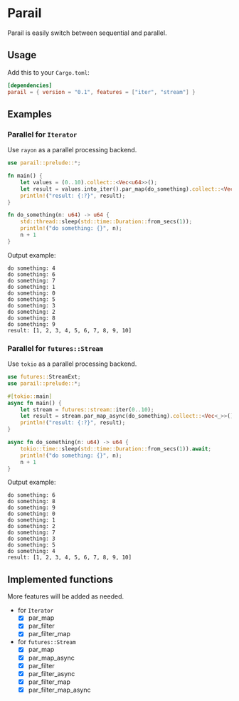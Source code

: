 # Parail

Parail is easily switch between sequential and parallel.

## Usage

Add this to your `Cargo.toml`:

```toml
[dependencies]
parail = { version = "0.1", features = ["iter", "stream"] }
```

## Examples

### Parallel for `Iterator`

Use `rayon` as a parallel processing backend.

```rust
use parail::prelude::*;

fn main() {
    let values = (0..10).collect::<Vec<u64>>();
    let result = values.into_iter().par_map(do_something).collect::<Vec<_>>();
    println!("result: {:?}", result);
}

fn do_something(n: u64) -> u64 {
    std::thread::sleep(std::time::Duration::from_secs(1));
    println!("do something: {}", n);
    n + 1
}
```

Output example:

```text
do something: 4
do something: 6
do something: 7
do something: 1
do something: 0
do something: 5
do something: 3
do something: 2
do something: 8
do something: 9
result: [1, 2, 3, 4, 5, 6, 7, 8, 9, 10]
```

### Parallel for `futures::Stream`

Use `tokio` as a parallel processing backend.

```rust
use futures::StreamExt;
use parail::prelude::*;

#[tokio::main]
async fn main() {
    let stream = futures::stream::iter(0..10);
    let result = stream.par_map_async(do_something).collect::<Vec<_>>().await;
    println!("result: {:?}", result);
}

async fn do_something(n: u64) -> u64 {
    tokio::time::sleep(std::time::Duration::from_secs(1)).await;
    println!("do something: {}", n);
    n + 1
}
```

Output example:

```text
do something: 6
do something: 8
do something: 9
do something: 0
do something: 1
do something: 2
do something: 7
do something: 3
do something: 5
do something: 4
result: [1, 2, 3, 4, 5, 6, 7, 8, 9, 10]
```

## Implemented functions

More features will be added as needed.

- for `Iterator`
  - [x] par_map
  - [x] par_filter
  - [x] par_filter_map
- for `futures::Stream`
  - [x] par_map
  - [x] par_map_async
  - [x] par_filter
  - [x] par_filter_async
  - [x] par_filter_map
  - [x] par_filter_map_async
